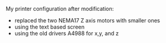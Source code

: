My printer configuration after modification:
- replaced the two NEMA17 Z axis motors with smaller ones
- using the text based screen 
- using the old drivers A4988 for x,y, and z 
